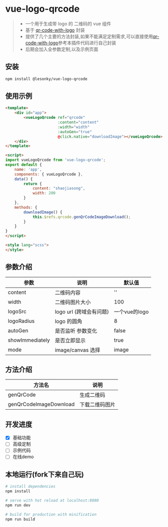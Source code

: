 # vue-logo-qrcode

> - 一个用于生成带 logo 的 二维码的 vue 组件
> - 基于 [qr-code-with-logo](https://github.com/HerbLuo/qr-code-with-logo) 封装
> - 提供了几个主要的方法封装,如果不能满足定制需求,可以直接使用[qr-code-with-logo](https://github.com/HerbLuo/qr-code-with-logo)参考本插件代码进行自己封装
> - 后期会加入全参数定制,以及示例页面

## 安装

```bash
npm install @lesonky/vue-logo-qrcode
```

## 使用示例

```html
<template>
    <div id="app">
        <vueLogoQrcode ref="qrcode"
                       :content="content"
                       :width="width"
                       :autoGen="true"
                       @click.native="downloadImage"></vueLogoQrcode>
    </div>
</template>

<script>
import vueLogoQrcode from 'vue-logo-qrcode';
export default {
    name: 'app',
    components: { vueLogoQrcode },
    data() {
        return {
            content: "shaojiasong",
            width: 200
        }
    },
    methods: {
        downloadImage() {
            this.$refs.qrcode.genQrCodeImageDownload();
        }
    }
}
</script>

<style lang="scss">
</style>
```

## 参数介绍
| 参数            | 说明                    | 默认值        |
| --------------- | ----------------------- | ------------- |
| content         | 二维码内容              | ''            |
| width           | 二维码图片大小          | 100           |
| logoSrc         | logo url (跨域会有问题) | 一个vue的logo |
| logoRadius      | logo 的圆角             | 8             |
| autoGen         | 是否监听 参数变化       | false         |
| showImmediately | 是否立即显示            | true          |
| mode            | image/canvas 选择       | image         |

## 方法介绍
| 方法名                 | 说明           |
| ---------------------- | -------------- |
| genQrCode              | 生成二维码     |
| genQrCodeImageDownload | 下载二维码图片 |

## 开发进度
- [x] 基础功能
- [ ] 高级定制
- [ ] 示例代码
- [ ] 在线demo

## 本地运行(fork下来自己玩)

```bash
# install dependencies
npm install

# serve with hot reload at localhost:8080
npm run dev

# build for production with minification
npm run build
```
